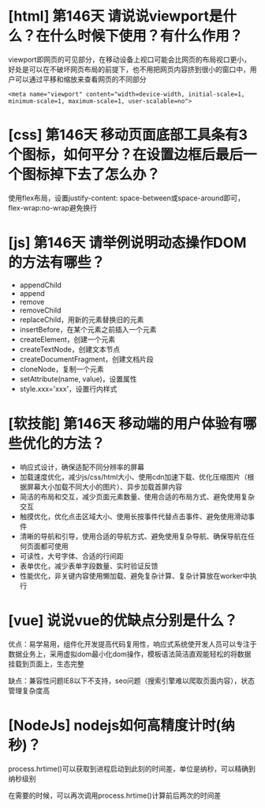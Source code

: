# [html] 第146天 请说说viewport是什么？在什么时候下使用？有什么作用？

viewport即网页的可见部分，在移动设备上视口可能会比网页的布局视口更小，好处是可以在不破坏网页布局的前提下，也不用把网页内容挤到很小的窗口中，用户可以通过平移和缩放来查看网页的不同部分

`<meta name="viewport" content="width=device-width, initial-scale=1, minimum-scale=1, maximum-scale=1, user-scalable=no">`

# [css] 第146天 移动页面底部工具条有3个图标，如何平分？在设置边框后最后一个图标掉下去了怎么办？

使用flex布局，设置justify-content: space-between或space-around即可，flex-wrap:no-wrap避免换行

# [js] 第146天 请举例说明动态操作DOM的方法有哪些？

- appendChild
- append
- remove
- removeChild
- replaceChild，用新的元素替换旧的元素
- insertBefore，在某个元素之前插入一个元素
- createElement，创建一个元素
- createTextNode，创建文本节点
- createDocumentFragment，创建文档片段
- cloneNode，复制一个元素
- setAttribute(name, value)，设置属性
- style.xxx='xxx'，设置行内样式

# [软技能] 第146天 移动端的用户体验有哪些优化的方法？

- 响应式设计，确保适配不同分辨率的屏幕
- 加载速度优化，减少js/css/html大小、使用cdn加速下载、优化压缩图片（根据屏幕大小加载不同大小的图片）、异步加载首屏内容
- 简洁的布局和交互，减少页面元素数量、使用合适的布局方式、避免使用复杂交互
- 触摸优化，优化点击区域大小、使用长按事件代替点击事件、避免使用滑动事件
- 清晰的导航和引导，使用合适的导航方式、避免使用复杂导航、确保导航在任何页面都可使用
- 可读性，大号字体、合适的行间距
- 表单优化，减少表单字段数量、实时验证反馈
- 性能优化，非关键内容使用懒加载、避免复杂计算、复杂计算放在worker中执行

# [vue] 说说vue的优缺点分别是什么？

优点：易学易用，组件化开发提高代码复用性，响应式系统使开发人员可以专注于数据业务上，采用虚拟dom最小化dom操作，模板语法简洁直观能轻松的将数据挂载到页面上，生态完整

缺点：兼容性问题IE8以下不支持，seo问题（搜索引擎难以爬取页面内容），状态管理复杂度高

# [NodeJs] nodejs如何高精度计时(纳秒)？

process.hrtime()可以获取到进程启动到此刻的时间差，单位是纳秒，可以精确到纳秒级别

在需要的时候，可以再次调用process.hrtime()计算前后两次的时间差
